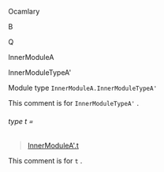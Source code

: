 Ocamlary

B

Q

InnerModuleA

InnerModuleTypeA'

Module type `InnerModuleA.InnerModuleTypeA'`

This comment is for `InnerModuleTypeA'` .

<a id="type-t"></a>

###### type t =

> [InnerModuleA'.t](Ocamlary.module-type-B.Q.InnerModuleA.InnerModuleA'.md#type-t)


This comment is for `t` .